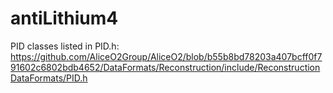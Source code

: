 # antiLithium4

PID classes listed in PID.h: https://github.com/AliceO2Group/AliceO2/blob/b55b8bd78203a407bcff0f791602c6802bdb4652/DataFormats/Reconstruction/include/ReconstructionDataFormats/PID.h